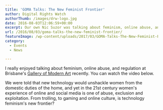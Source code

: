 ```yaml
---
title: 'GOMA Talks: The New Feminist Frontier'
author: Digital Rights Watch
authorThumb: /images/drw-logo.jpg
date: 2016-08-03T12:06:59+00:00
excerpt: Our own Nic Suzor was talking about feminism, online abuse, and regulation at Brisbane's Gallery of Modern Art recently.
url: /2016/08/03/goma-talks-the-new-feminist-frontier/
featureImage: /wp-content/uploads/2017/03/GOMA-Talks-The-New-Feminist-Frontier.jpeg
category:
  - Events
  - News

---
```

I really enjoyed talking about feminism, online abuse, and regulation at Brisbane's [Gallery of Modern Art][1] recently. You can watch the video below.

We were told that new technology would unshackle women from the domestic duties of the home, and yet in the 21st century women's experience of online and social media is one of abuse, exclusion and exploitation. From trolling, to gaming and online culture, is technology feminism's new frontier?

 [1]: http://qagoma.qld.gov.au/

